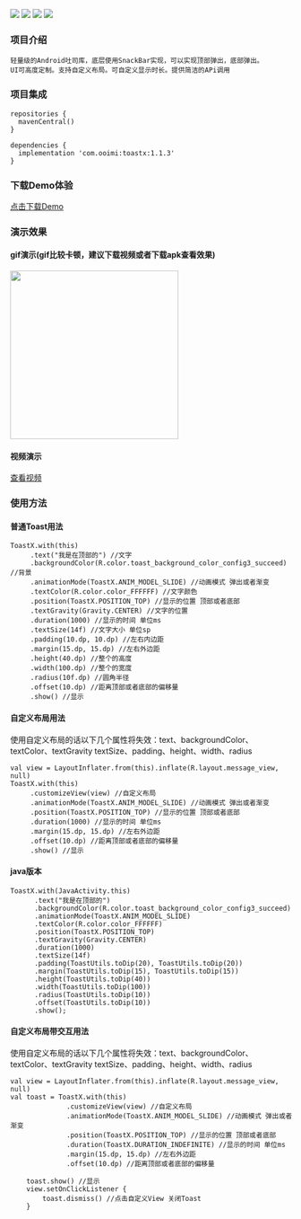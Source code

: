 ![](https://img.shields.io/badge/platform-Android-yellow.svg) ![](https://img.shields.io/badge/license-MIT-red)  ![](https://img.shields.io/badge/language-kotlin-brightgreen) ![](https://img.shields.io/badge/API-21%2B-brightgreen.svg?style=flat) 

### 项目介绍
    轻量级的Android吐司库，底层使用SnackBar实现，可以实现顶部弹出，底部弹出。
    UI可高度定制。支持自定义布局。可自定义显示时长。提供简洁的APi调用
    
### 项目集成
     
 ```
 repositories {
   mavenCentral()
 }
 
 dependencies {
   implementation 'com.ooimi:toastx:1.1.3'
 }
  ```

### 下载Demo体验
   [点击下载Demo](https://github.com/yinshuai0324/ToastX/blob/main/doc/app-release.apk)

### 演示效果

#### gif演示(gif比较卡顿，建议下载视频或者下载apk查看效果)
<img src="https://github.com/yinshuai0324/ToastX/blob/main/doc/gifs.gif" width = "300" alt="" align=center />

#### 视频演示
[查看视频](https://github.com/yinshuai0324/ToastX/blob/main/doc/videos.mp4)

### 使用方法

#### 普通Toast用法
```
ToastX.with(this)
     .text("我是在顶部的") //文字
     .backgroundColor(R.color.toast_background_color_config3_succeed) //背景
     .animationMode(ToastX.ANIM_MODEL_SLIDE) //动画模式 弹出或者渐变
     .textColor(R.color.color_FFFFFF) //文字颜色
     .position(ToastX.POSITION_TOP) //显示的位置 顶部或者底部
     .textGravity(Gravity.CENTER) //文字的位置
     .duration(1000) //显示的时间 单位ms
     .textSize(14f) //文字大小 单位sp
     .padding(10.dp, 10.dp) //左右内边距
     .margin(15.dp, 15.dp) //左右外边距
     .height(40.dp) //整个的高度
     .width(100.dp) //整个的宽度
     .radius(10f.dp) //圆角半径
     .offset(10.dp) //距离顶部或者底部的偏移量
     .show() //显示
```

#### 自定义布局用法

使用自定义布局的话以下几个属性将失效：text、backgroundColor、textColor、textGravity
textSize、padding、height、width、radius

```
val view = LayoutInflater.from(this).inflate(R.layout.message_view, null)
ToastX.with(this)
     .customizeView(view) //自定义布局
     .animationMode(ToastX.ANIM_MODEL_SLIDE) //动画模式 弹出或者渐变
     .position(ToastX.POSITION_TOP) //显示的位置 顶部或者底部
     .duration(1000) //显示的时间 单位ms
     .margin(15.dp, 15.dp) //左右外边距
     .offset(10.dp) //距离顶部或者底部的偏移量
     .show() //显示
```

#### java版本
```
ToastX.with(JavaActivity.this)
      .text("我是在顶部的")
      .backgroundColor(R.color.toast_background_color_config3_succeed)
      .animationMode(ToastX.ANIM_MODEL_SLIDE)
      .textColor(R.color.color_FFFFFF)
      .position(ToastX.POSITION_TOP)
      .textGravity(Gravity.CENTER)
      .duration(1000)
      .textSize(14f)
      .padding(ToastUtils.toDip(20), ToastUtils.toDip(20))
      .margin(ToastUtils.toDip(15), ToastUtils.toDip(15))
      .height(ToastUtils.toDip(40))
      .width(ToastUtils.toDip(100))
      .radius(ToastUtils.toDip(10))
      .offset(ToastUtils.toDip(10))
      .show();
```


#### 自定义布局带交互用法

使用自定义布局的话以下几个属性将失效：text、backgroundColor、textColor、textGravity
textSize、padding、height、width、radius

```
val view = LayoutInflater.from(this).inflate(R.layout.message_view, null)
val toast = ToastX.with(this)
              .customizeView(view) //自定义布局
              .animationMode(ToastX.ANIM_MODEL_SLIDE) //动画模式 弹出或者渐变
              .position(ToastX.POSITION_TOP) //显示的位置 顶部或者底部
              .duration(ToastX.DURATION_INDEFINITE) //显示的时间 单位ms
              .margin(15.dp, 15.dp) //左右外边距
              .offset(10.dp) //距离顶部或者底部的偏移量

    toast.show() //显示
    view.setOnClickListener {
        toast.dismiss() //点击自定义View 关闭Toast
    }
```



